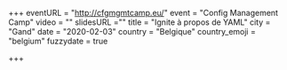 +++
eventURL = "http://cfgmgmtcamp.eu/"
event = "Config Management Camp"
video = ""
slidesURL =""
title = "Ignite à propos de YAML"
city = "Gand"
date = "2020-02-03"
country = "Belgique"
country_emoji = "belgium"
fuzzydate = true

+++

